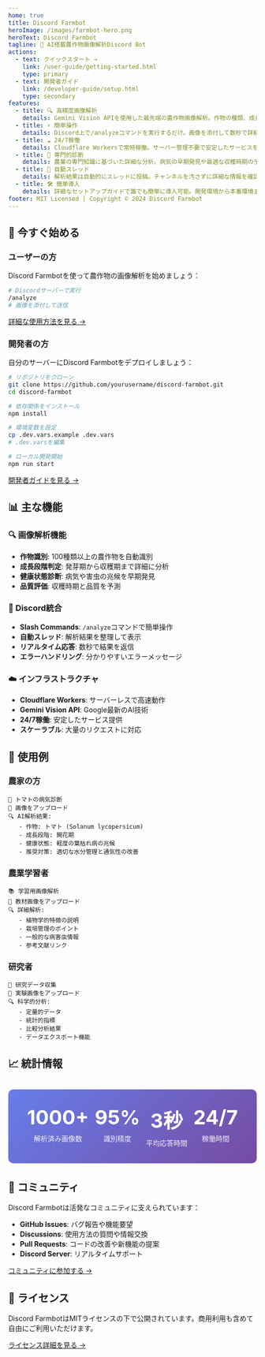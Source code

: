 ```yaml
---
home: true
title: Discord Farmbot
heroImage: /images/farmbot-hero.png
heroText: Discord Farmbot
tagline: 🌱 AI搭載農作物画像解析Discord Bot
actions:
  - text: クイックスタート →
    link: /user-guide/getting-started.html
    type: primary
  - text: 開発者ガイド
    link: /developer-guide/setup.html
    type: secondary
features:
  - title: 🔍 高精度画像解析
    details: Gemini Vision APIを使用した最先端の農作物画像解析。作物の種類、成長段階、健康状態を詳細に診断します。
  - title: ⚡ 簡単操作
    details: Discord上で/analyzeコマンドを実行するだけ。画像を添付して数秒で詳細な解析結果を取得できます。
  - title: ☁️ 24/7稼働
    details: Cloudflare Workersで常時稼働。サーバー管理不要で安定したサービスを提供します。
  - title: 🌾 専門的診断
    details: 農業の専門知識に基づいた詳細な分析。病気の早期発見や最適な収穫時期の予測が可能です。
  - title: 🔄 自動スレッド
    details: 解析結果は自動的にスレッドに投稿。チャンネルを汚さずに詳細な情報を確認できます。
  - title: 🛠️ 簡単導入
    details: 詳細なセットアップガイドで誰でも簡単に導入可能。開発環境から本番環境まで完全サポート。
footer: MIT Licensed | Copyright © 2024 Discord Farmbot
---
```


## 🚀 今すぐ始める

### ユーザーの方

Discord Farmbotを使って農作物の画像解析を始めましょう：

```bash
# Discordサーバーで実行
/analyze
# 画像を添付して送信
```

[詳細な使用方法を見る →](/user-guide/getting-started.html)

### 開発者の方

自分のサーバーにDiscord Farmbotをデプロイしましょう：

```bash
# リポジトリをクローン
git clone https://github.com/yourusername/discord-farmbot.git
cd discord-farmbot

# 依存関係をインストール
npm install

# 環境変数を設定
cp .dev.vars.example .dev.vars
# .dev.varsを編集

# ローカル開発開始
npm run start
```

[開発者ガイドを見る →](/developer-guide/setup.html)

## 📊 主な機能

### 🔍 画像解析機能

- **作物識別**: 100種類以上の農作物を自動識別
- **成長段階判定**: 発芽期から収穫期まで詳細に分析
- **健康状態診断**: 病気や害虫の兆候を早期発見
- **品質評価**: 収穫時期と品質を予測

### 💬 Discord統合

- **Slash Commands**: `/analyze`コマンドで簡単操作
- **自動スレッド**: 解析結果を整理して表示
- **リアルタイム応答**: 数秒で結果を返信
- **エラーハンドリング**: 分かりやすいエラーメッセージ

### ☁️ インフラストラクチャ

- **Cloudflare Workers**: サーバーレスで高速動作
- **Gemini Vision API**: Google最新のAI技術
- **24/7稼働**: 安定したサービス提供
- **スケーラブル**: 大量のリクエストに対応

## 🌟 使用例

### 農家の方

```
🌾 トマトの病気診断
📸 画像をアップロード
🔍 AI解析結果:
   - 作物: トマト (Solanum lycopersicum)
   - 成長段階: 開花期
   - 健康状態: 軽度の葉枯れ病の兆候
   - 推奨対策: 適切な水分管理と通気性の改善
```

### 農業学習者

```
📚 学習用画像解析
📸 教材画像をアップロード
🔍 詳細解析:
   - 植物学的特徴の説明
   - 栽培管理のポイント
   - 一般的な病害虫情報
   - 参考文献リンク
```

### 研究者

```
🔬 研究データ収集
📸 実験画像をアップロード
🔍 科学的分析:
   - 定量的データ
   - 統計的指標
   - 比較分析結果
   - データエクスポート機能
```

## 📈 統計情報

<div class="stats-container">
  <div class="stat-item">
    <h3>1000+</h3>
    <p>解析済み画像数</p>
  </div>
  <div class="stat-item">
    <h3>95%</h3>
    <p>識別精度</p>
  </div>
  <div class="stat-item">
    <h3>3秒</h3>
    <p>平均応答時間</p>
  </div>
  <div class="stat-item">
    <h3>24/7</h3>
    <p>稼働時間</p>
  </div>
</div>

## 🤝 コミュニティ

Discord Farmbotは活発なコミュニティに支えられています：

- **GitHub Issues**: バグ報告や機能要望
- **Discussions**: 使用方法の質問や情報交換
- **Pull Requests**: コードの改善や新機能の提案
- **Discord Server**: リアルタイムサポート

[コミュニティに参加する →](/developer-guide/contributing.html)

## 📄 ライセンス

Discord FarmbotはMITライセンスの下で公開されています。商用利用も含めて自由にご利用いただけます。

[ライセンス詳細を見る →](https://github.com/yourusername/discord-farmbot/blob/main/LICENSE)

<style>
.stats-container {
  display: flex;
  justify-content: space-around;
  margin: 2rem 0;
  padding: 2rem;
  background: linear-gradient(135deg, #667eea 0%, #764ba2 100%);
  border-radius: 10px;
  color: white;
}

.stat-item {
  text-align: center;
}

.stat-item h3 {
  font-size: 2.5rem;
  margin: 0;
  font-weight: bold;
}

.stat-item p {
  margin: 0.5rem 0 0 0;
  opacity: 0.9;
}

@media (max-width: 768px) {
  .stats-container {
    flex-direction: column;
    gap: 1rem;
  }
}
</style>